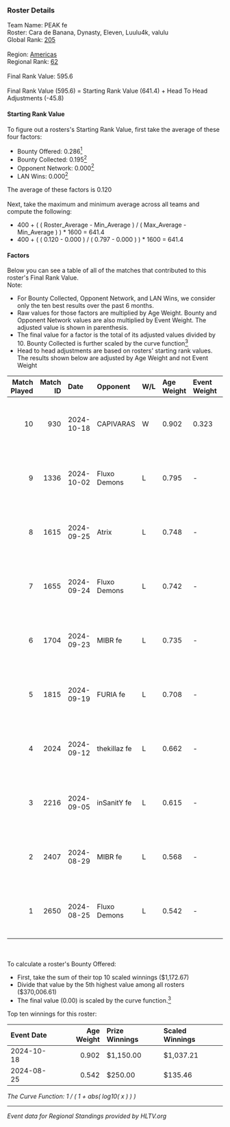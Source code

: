 ### Roster Details<br />
Team Name: PEAK fe<br />
Roster: Cara de Banana, Dynasty, Eleven, Luulu4k, valulu<br />
Global Rank: [205](../../standings_global_2024_12_02.md)<br />
<br />
Region: [Americas]( ../../standings_americas_2024_12_02.md)<br />
Regional Rank: [62]( ../../standings_americas_2024_12_02.md)<br />
<br />
Final Rank Value:  595.6<br />
<br />
Final Rank Value (595.6) = Starting Rank Value (641.4) + Head To Head Adjustments (-45.8)<br />

#### Starting Rank Value<br />
To figure out a rosters's Starting Rank Value, first take the average of these four factors:<br />
- Bounty Offered: 0.286[<sup>1</sup>](#table2)
- Bounty Collected: 0.195[<sup>2</sup>](#table1)
- Opponent Network: 0.000[<sup>2</sup>](#table1)
- LAN Wins: 0.000[<sup>2</sup>](#table1)

The average of these factors is 0.120<br />
<br />
Next, take the maximum and minimum average across all teams and compute the following:<br />
- 400 + ( ( Roster_Average - Min_Average ) / ( Max_Average - Min_Average ) ) * 1600 = 641.4
- 400 + ( ( 0.120 - 0.000 ) / ( 0.797 - 0.000 ) ) * 1600 = 641.4


#### Factors<br />
Below you can see a table of all of the matches that contributed to this roster's Final Rank Value.<br />
Note:<br />

- For Bounty Collected, Opponent Network, and LAN Wins, we consider only the ten best results over the past 6 months.
- Raw values for those factors are multiplied by Age Weight. Bounty and Opponent Network values are also multiplied by Event Weight. The adjusted value is shown in parenthesis.
- The final value for a factor is the total of its adjusted values divided by 10. Bounty Collected is further scaled by the curve function[<sup>3</sup>](#curveFunction)
- Head to head adjustments are based on rosters' starting rank values. The results shown below are adjusted by Age Weight and not Event Weight
<span id="table1"></span><br />


| Match Played | Match ID | Date       | Opponent     | W/L | Age Weight | Event Weight | Bounty Collected | Opponent Network | LAN Wins  | H2H Adj. | Roster                                           |
| -: | -: | :- | :- | :- | :- | :- | :- | :- | :- | -: | :- |
|           10 |      930 | 2024-10-18 | CAPIVARAS    | W   | 0.902      | 0.323        | 0.003 (0.001)    | 0.000 (0.000)    | 0 (0.000) |    10.63 | Cara de Banana, Dynasty, Eleven, Luulu4k, valulu |
|            9 |     1336 | 2024-10-02 | Fluxo Demons | L   | 0.795      | -            | -                | -                | -         |    -4.27 | Cara de Banana, Dynasty, Eleven, Luulu4k, valulu |
|            8 |     1615 | 2024-09-25 | Atrix        | L   | 0.748      | -            | -                | -                | -         |    -8.57 | Cara de Banana, Dynasty, Eleven, Luulu4k, valulu |
|            7 |     1655 | 2024-09-24 | Fluxo Demons | L   | 0.742      | -            | -                | -                | -         |    -4.47 | Cara de Banana, Dynasty, Eleven, Luulu4k, valulu |
|            6 |     1704 | 2024-09-23 | MIBR fe      | L   | 0.735      | -            | -                | -                | -         |    -8.83 | Cara de Banana, Dynasty, Eleven, Luulu4k, valulu |
|            5 |     1815 | 2024-09-19 | FURIA fe     | L   | 0.708      | -            | -                | -                | -         |    -0.54 | Cara de Banana, Dynasty, Eleven, Luulu4k, valulu |
|            4 |     2024 | 2024-09-12 | thekillaz fe | L   | 0.662      | -            | -                | -                | -         |    -9.37 | Cara de Banana, Dynasty, Eleven, Luulu4k, valulu |
|            3 |     2216 | 2024-09-05 | inSanitY fe  | L   | 0.615      | -            | -                | -                | -         |    -8.86 | Cara de Banana, Dynasty, Eleven, Luulu4k, valulu |
|            2 |     2407 | 2024-08-29 | MIBR fe      | L   | 0.568      | -            | -                | -                | -         |    -7.47 | Cara de Banana, Dynasty, Eleven, Luulu4k, valulu |
|            1 |     2650 | 2024-08-25 | Fluxo Demons | L   | 0.542      | -            | -                | -                | -         |    -4.03 | Cara de Banana, Dynasty, Eleven, Luulu4k, valulu |

<br />
<span id="table2"></span><br />
To calculate a roster's Bounty Offered:<br />

- First, take the sum of their top 10 scaled winnings ($1,172.67)
- Divide that value by the 5th highest value among all rosters ($370,006.61)
- The final value (0.00) is scaled by the curve function.[<sup>3</sup>](#curveFunction)

Top ten winnings for this roster:<br />

| Event Date | Age Weight | Prize Winnings | Scaled Winnings |
| :- | -: | :- | :- |
| 2024-10-18 |      0.902 | $1,150.00      | $1,037.21       |
| 2024-08-25 |      0.542 | $250.00        | $135.46         |


<span id="curveFunction"></span>_The Curve Function: 1 / ( 1 + abs( log10( x ) ) )_<br />

---
_Event data for Regional Standings provided by HLTV.org_<br />
